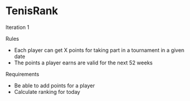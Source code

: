 # TenisRank
Iteration 1

Rules
* Each player can get X points for taking part in a tournament in a given date
* The points a player earns are valid for the next 52 weeks


Requirements
* Be able to add points for a player
* Calculate ranking for today
